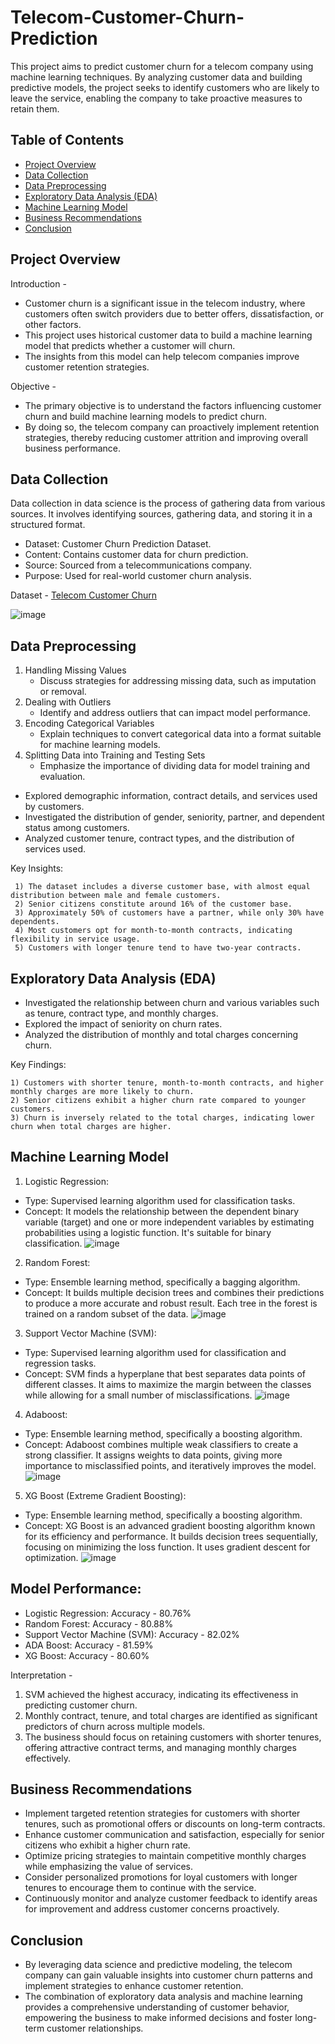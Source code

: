 # Telecom-Customer-Churn-Prediction

This project aims to predict customer churn for a telecom company using machine learning techniques. By analyzing customer data and building predictive models, the project seeks to identify customers who are likely to leave the service, enabling the company to take proactive measures to retain them.

## Table of Contents
- [Project Overview](#project-overview)
- [Data Collection](#data-collection )
- [Data Preprocessing](#data-preprocessing)
- [Exploratory Data Analysis (EDA)](#exploratory-data-analysis-eda)
- [Machine Learning Model](#machine-learning-model)
- [Business Recommendations](#business-recommendations)
- [Conclusion](#conclusion)

## Project Overview
Introduction - 
   -  Customer churn is a significant issue in the telecom industry, where customers often switch providers due to better offers, dissatisfaction, or other factors. 
   -  This project uses historical customer data to build a machine learning model that predicts whether a customer will churn. 
   -  The insights from this model can help telecom companies improve customer retention strategies.

Objective - 
  - The primary objective is to understand the factors influencing customer churn and build machine learning models to predict churn. 
  - By doing so, the telecom company can proactively implement retention strategies, thereby reducing customer attrition and improving overall business performance.


## Data Collection 
Data collection in data science is the process of gathering data from various sources. It involves identifying sources, gathering data, and storing it in a structured format. 
  - Dataset: Customer Churn Prediction Dataset.
  - Content: Contains customer data for churn prediction.
  - Source: Sourced from a telecommunications company.
  - Purpose: Used for real-world customer churn analysis.

Dataset - [Telecom Customer Churn](https://github.com/ganesh0823/Telecom-Customer-Churn-Prediction/blob/main/Telco_Customer_Churn.csv)

![image](https://github.com/user-attachments/assets/6e24beeb-247d-4e74-b1c6-8c340020de51)

## Data Preprocessing 
1) Handling Missing Values
    - Discuss strategies for addressing missing data, such as imputation or removal.
2) Dealing with Outliers
    - Identify and address outliers that can impact model performance.
3) Encoding Categorical Variables
    - Explain techniques to convert categorical data into a format suitable for machine learning models.
4) Splitting Data into Training and Testing Sets
    - Emphasize the importance of dividing data for model training and evaluation.

* Explored demographic information, contract details, and services used by customers.
* Investigated the distribution of gender, seniority, partner, and dependent status among customers.
* Analyzed customer tenure, contract types, and the distribution of services used.

Key Insights:

     1) The dataset includes a diverse customer base, with almost equal distribution between male and female customers.
     2) Senior citizens constitute around 16% of the customer base.
     3) Approximately 50% of customers have a partner, while only 30% have dependents.
     4) Most customers opt for month-to-month contracts, indicating flexibility in service usage.
     5) Customers with longer tenure tend to have two-year contracts.

## Exploratory Data Analysis (EDA) 
  - Investigated the relationship between churn and various variables such as tenure, contract type, and monthly charges.
  - Explored the impact of seniority on churn rates.
  - Analyzed the distribution of monthly and total charges concerning churn.

Key Findings:

    1) Customers with shorter tenure, month-to-month contracts, and higher monthly charges are more likely to churn.
    2) Senior citizens exhibit a higher churn rate compared to younger customers.
    3) Churn is inversely related to the total charges, indicating lower churn when total charges are higher.


## Machine Learning Model
1) Logistic Regression:   
  -  Type: Supervised learning algorithm used for classification tasks.
  -  Concept: It models the relationship between the dependent binary variable (target) and one or more independent variables by estimating probabilities using a logistic function. It's suitable for binary classification.
![image](https://github.com/user-attachments/assets/41408e9d-2fd8-4196-ab19-75066133c443)

2) Random Forest:
  - Type: Ensemble learning method, specifically a bagging algorithm.
  - Concept: It builds multiple decision trees and combines their predictions to produce a more accurate and robust result. Each tree in the forest is trained on a random subset of the data.
![image](https://github.com/user-attachments/assets/6283a02c-03de-4a90-ac24-47f71c4ce456)

3) Support Vector Machine (SVM):
  - Type: Supervised learning algorithm used for classification and regression tasks.
  - Concept: SVM finds a hyperplane that best separates data points of different classes. It aims to maximize the margin between the classes while allowing for a small number of misclassifications.
![image](https://github.com/user-attachments/assets/ab67fd0b-b9c7-4df2-938c-8c4e93bd888a)

4) Adaboost:
  - Type: Ensemble learning method, specifically a boosting algorithm.
  - Concept: Adaboost combines multiple weak classifiers to create a strong classifier. It assigns weights to data points, giving more importance to misclassified points, and iteratively improves the model.
![image](https://github.com/user-attachments/assets/cbd45e3b-c542-4f72-87ac-ee8e00b0ae98)

5) XG Boost (Extreme Gradient Boosting):
  - Type: Ensemble learning method, specifically a boosting algorithm.
  - Concept: XG Boost is an advanced gradient boosting algorithm known for its efficiency and performance. It builds decision trees sequentially, focusing on minimizing the loss function. It uses gradient descent for optimization.
![image](https://github.com/user-attachments/assets/8c70f0f2-87c4-4757-957c-e533391668db)

## Model Performance:
  - Logistic Regression: Accuracy - 80.76%
  - Random Forest: Accuracy - 80.88%
  - Support Vector Machine (SVM): Accuracy - 82.02%
  - ADA Boost: Accuracy - 81.59%
  - XG Boost: Accuracy - 80.60%

Interpretation - 
1) SVM achieved the highest accuracy, indicating its effectiveness in predicting customer churn.
2) Monthly contract, tenure, and total charges are identified as significant predictors of churn across multiple models.
3) The business should focus on retaining customers with shorter tenures, offering attractive contract terms, and managing monthly charges effectively.

## Business Recommendations
  - Implement targeted retention strategies for customers with shorter tenures, such as promotional offers or discounts on long-term contracts.
  - Enhance customer communication and satisfaction, especially for senior citizens who exhibit a higher churn rate.
  - Optimize pricing strategies to maintain competitive monthly charges while emphasizing the value of services.
  - Consider personalized promotions for loyal customers with longer tenures to encourage them to continue with the service.
  - Continuously monitor and analyze customer feedback to identify areas for improvement and address customer concerns proactively.

## Conclusion 

  - By leveraging data science and predictive modeling, the telecom company can gain valuable insights into customer churn patterns and implement strategies to enhance customer retention.
  - The combination of exploratory data analysis and machine learning provides a comprehensive understanding of customer behavior, empowering the business to make informed decisions and foster long-term customer relationships.



















